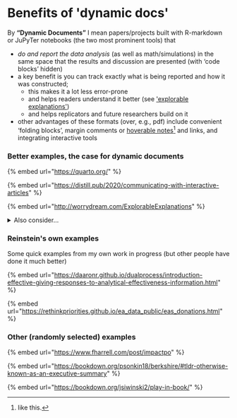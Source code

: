 # Benefits of 'dynamic docs'

By **“Dynamic Documents”** I mean papers/projects built with R-markdown or JuPyTer notebooks (the two most prominent tools) that

* _do and report the data analysis_ (as well as math/simulations) in the same space that the results and discussion are presented (with ‘code blocks’ hidden)
* a key benefit is you can track exactly what is being reported and how it was constructed;
  * this makes it a lot less error-prone
  * and helps readers understand it better (see ['explorable explanations'](http://worrydream.com/ExplorableExplanations/))
  * and helps replicators and future researchers build on it
* other advantages of these formats (over, e.g., pdf) include convenient ‘folding blocks’, margin comments or [hoverable notes](#user-content-fn-1)[^1] and links, and integrating interactive tools



### **Better examples, the case for dynamic documents**

{% embed url="https://quarto.org/" %}

{% embed url="https://distill.pub/2020/communicating-with-interactive-articles" %}

{% embed url="http://worrydream.com/ExplorableExplanations" %}

<details>

<summary>Also consider... </summary>

* &#x20;Elife's 'editable graphics'... Brett Viktor?

<!---->

* see corrigendum in journals Reinhart and Rogoff error?

<!---->

* open science MOOC in R markdown ...

<!---->

* OSF and all of their training/promo materials in OS

</details>



### Reinstein's own examples

Some quick examples from my own work in progress (but other people have done it much better)

{% embed url="https://daaronr.github.io/dualprocess/introduction-effective-giving-responses-to-analytical-effectiveness-information.html" %}

{% embed url="https://rethinkpriorities.github.io/ea_data_public/eas_donations.html" %}

### Other (randomly selected) examples

{% embed url="https://www.fharrell.com/post/impactpo" %}

{% embed url="https://bookdown.org/psonkin18/berkshire/#tldr-otherwise-known-as-an-executive-summary" %}

{% embed url="https://bookdown.org/jsiwinski2/play-in-book/" %}

[^1]: like this.
